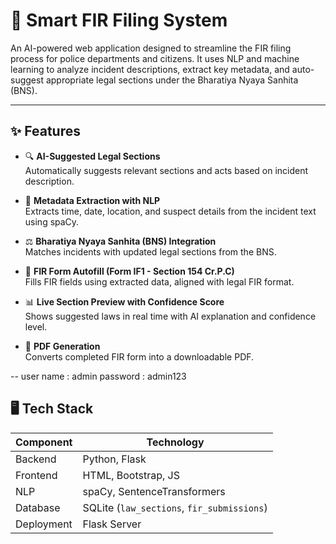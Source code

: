 # 🚓 Smart FIR Filing System

An AI-powered web application designed to streamline the FIR filing process for police departments and citizens. It uses NLP and machine learning to analyze incident descriptions, extract key metadata, and auto-suggest appropriate legal sections under the Bharatiya Nyaya Sanhita (BNS).

---

## ✨ Features

- 🔍 **AI-Suggested Legal Sections**  
  Automatically suggests relevant sections and acts based on incident description.

- 🧠 **Metadata Extraction with NLP**  
  Extracts time, date, location, and suspect details from the incident text using spaCy.

- ⚖️ **Bharatiya Nyaya Sanhita (BNS) Integration**  
  Matches incidents with updated legal sections from the BNS.

- 🧾 **FIR Form Autofill (Form IF1 - Section 154 Cr.P.C)**  
  Fills FIR fields using extracted data, aligned with legal FIR format.

- 📊 **Live Section Preview with Confidence Score**  
  Shows suggested laws in real time with AI explanation and confidence level.

- 📄 **PDF Generation**  
  Converts completed FIR form into a downloadable PDF.

--
user name : admin
password : admin123


## 🖥️ Tech Stack

| Component      | Technology                |
|----------------|---------------------------|
| Backend        | Python, Flask             |
| Frontend       | HTML, Bootstrap, JS       |
| NLP            | spaCy, SentenceTransformers |
| Database       | SQLite (`law_sections`, `fir_submissions`) |
| Deployment     | Flask Server              |

